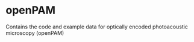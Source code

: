 # openPAM
Contains the code and example data for optically encoded photoacoustic microscopy (openPAM)
